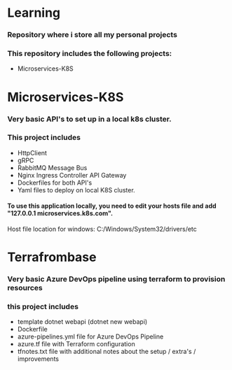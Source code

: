 # Learning
### Repository where i store all my personal projects
### This repository includes the following projects:

- Microservices-K8S

# Microservices-K8S

### Very basic API's to set up in a local k8s cluster.

### This project includes

- HttpClient
- gRPC
- RabbitMQ Message Bus
- Nginx Ingress Controller API Gateway 
- Dockerfiles for both API's
- Yaml files to deploy on local K8S cluster.

#### To use this application locally, you need to edit your hosts file and add "127.0.0.1 microservices.k8s.com". 

Host file location for windows: C:/Windows/System32/drivers/etc

# Terrafrombase

### Very basic Azure DevOps pipeline using terraform to provision resources

### this project includes

- template dotnet webapi (dotnet new webapi)
- Dockerfile
- azure-pipelines.yml file for Azure DevOps Pipeline
- azure.tf file with Terraform configuration
- tfnotes.txt file with additional notes about the setup / extra's / improvements